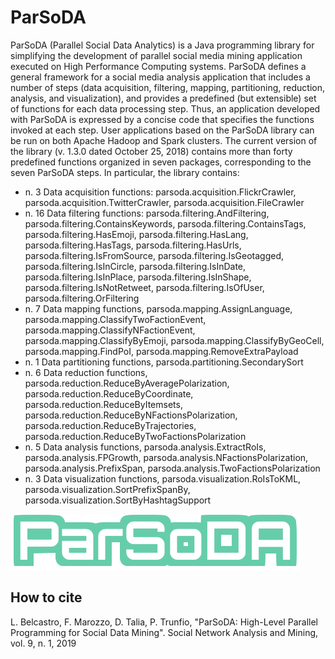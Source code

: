 # ParSoDA
ParSoDA (Parallel Social Data Analytics) is a Java programming library for simplifying the development of parallel social media mining application executed on High Performance Computing systems. ParSoDA defines a general framework for a social media analysis application that includes a number of steps (data acquisition, filtering, mapping, partitioning, reduction, analysis, and visualization), and provides a predefined (but extensible) set of functions for each data processing step. Thus, an application developed with ParSoDA is expressed by a concise code that specifies the functions invoked at each step. User applications based on the ParSoDA library can be run on both Apache Hadoop and Spark clusters. The current version of the library (v. 1.3.0 dated October 25, 2018) contains more than forty predefined functions organized in seven packages, corresponding to the seven ParSoDA steps. In particular, the library contains: 
- n. 3 Data acquisition functions: parsoda.acquisition.FlickrCrawler, parsoda.acquisition.TwitterCrawler, parsoda.acquisition.FileCrawler
- n. 16 Data filtering functions: parsoda.filtering.AndFiltering, parsoda.filtering.ContainsKeywords, parsoda.filtering.ContainsTags, parsoda.filtering.HasEmoji,  parsoda.filtering.HasLang, parsoda.filtering.HasTags, parsoda.filtering.HasUrls, parsoda.filtering.IsFromSource, parsoda.filtering.IsGeotagged, parsoda.filtering.IsInCircle, parsoda.filtering.IsInDate, parsoda.filtering.IsInPlace, parsoda.filtering.IsInShape, parsoda.filtering.IsNotRetweet, parsoda.filtering.IsOfUser, parsoda.filtering.OrFiltering
- n. 7 Data mapping functions, parsoda.mapping.AssignLanguage, parsoda.mapping.ClassifyTwoFactionEvent, parsoda.mapping.ClassifyNFactionEvent, parsoda.mapping.ClassifyByEmoji, parsoda.mapping.ClassifyByGeoCell, parsoda.mapping.FindPoI, parsoda.mapping.RemoveExtraPayload
- n. 1 Data partitioning functions, parsoda.partitioning.SecondarySort
- n. 6 Data reduction functions, parsoda.reduction.ReduceByAveragePolarization, parsoda.reduction.ReduceByCoordinate, parsoda.reduction.ReduceByItemsets, parsoda.reduction.ReduceByNFactionsPolarization, parsoda.reduction.ReduceByTrajectories, parsoda.reduction.ReduceByTwoFactionsPolarization 
- n. 5 Data analysis functions, parsoda.analysis.ExtractRoIs, parsoda.analysis.FPGrowth, parsoda.analysis.NFactionsPolarization, parsoda.analysis.PrefixSpan, parsoda.analysis.TwoFactionsPolarization
- n. 3 Data visualization functions, parsoda.visualization.RoIsToKML, parsoda.visualization.SortPrefixSpanBy, parsoda.visualization.SortByHashtagSupport

<img src="ParSoDA-logo.png" width="463"/>

## How to cite
L. Belcastro, F. Marozzo, D. Talia, P. Trunfio, "ParSoDA: High-Level Parallel Programming for Social Data Mining". Social Network Analysis and Mining, vol. 9, n. 1, 2019

